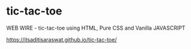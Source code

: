 # tic-tac-toe
WEB WIRE - tic-tac-toe using HTML, Pure CSS and Vanilla JAVASCRIPT

https://itsaditisaraswat.github.io/tic-tac-toe/
